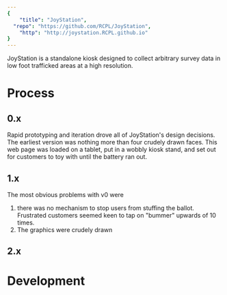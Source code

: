```yaml
---
{
	"title": "JoyStation",
  "repo": "https://github.com/RCPL/JoyStation",
	"http": "http://joystation.RCPL.github.io"
}
---
```


JoyStation is a standalone kiosk designed to collect arbitrary survey data in low foot trafficked areas at a high resolution.

# Process
## 0.x
Rapid prototyping and iteration drove all of JoyStation's design decisions. The earliest version was nothing more than four crudely drawn faces. This web page was loaded on a tablet, put in a wobbly kiosk stand, and set out for customers to toy with until the battery ran out.

## 1.x
The most obvious problems with v0 were
1. there was no mechanism to stop users from stuffing the ballot. Frustrated customers seemed keen to tap on "bummer" upwards of 10 times.
2. The graphics were crudely drawn

## 2.x


# Development
